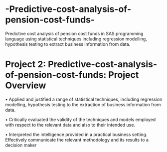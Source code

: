 # -Predictive-cost-analysis-of-pension-cost-funds-
Predictive cost analysis of pension cost funds in SAS programming language using statistical techniques including regression modelling, hypothesis testing to extract business information from data. 
# Project 2: Predictive-cost-analysis-of-pension-cost-funds: Project Overview
• Applied and justified a range of statistical techniques, including regression modelling,
hypothesis testing to the extraction of business information from data.

• Critically evaluated the validity of the techniques and models employed with respect to
the relevant data and also to their intended use.

• Interpreted the intelligence provided in a practical business setting. Effectively
communicate the relevant methodology and its results to a decision maker
